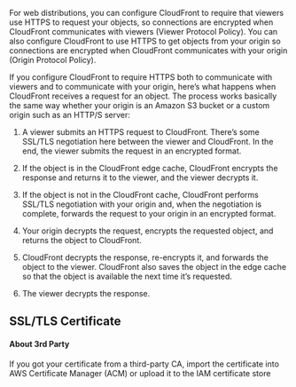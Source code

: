For web distributions, you can configure CloudFront to require that viewers use HTTPS to request your objects, so connections are encrypted when CloudFront communicates with viewers (Viewer Protocol Policy). You can also configure CloudFront to use HTTPS to get objects from your origin so connections are encrypted when CloudFront communicates with your origin (Origin Protocol Policy).

If you configure CloudFront to require HTTPS both to communicate with viewers and to communicate with your origin, here’s what happens when CloudFront receives a request for an object. The process works basically the same way whether your origin is an Amazon S3 bucket or a custom origin such as an HTTP/S server:

1. A viewer submits an HTTPS request to CloudFront. There’s some SSL/TLS negotiation here between the viewer and CloudFront. In the end, the viewer submits the request in an encrypted format.

2. If the object is in the CloudFront edge cache, CloudFront encrypts the response and returns it to the viewer, and the viewer decrypts it.

3. If the object is not in the CloudFront cache, CloudFront performs SSL/TLS negotiation with your origin and, when the negotiation is complete, forwards the request to your origin in an encrypted format.

4. Your origin decrypts the request, encrypts the requested object, and returns the object to CloudFront.

5. CloudFront decrypts the response, re-encrypts it, and forwards the object to the viewer. CloudFront also saves the object in the edge cache so that the object is available the next time it’s requested.

6. The viewer decrypts the response.

## SSL/TLS Certificate
#### About 3rd Party
If you got your certificate from a third-party CA, import the certificate into AWS Certificate Manager (ACM) or upload it to the IAM certificate store